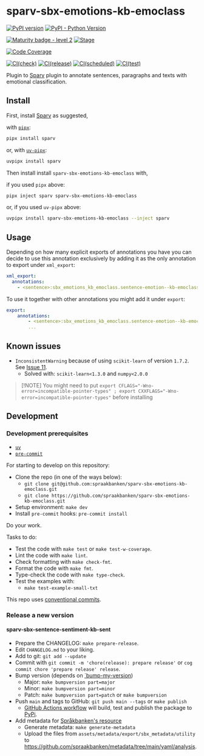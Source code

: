 # sparv-sbx-emotions-kb-emoclass

[![PyPI version](https://img.shields.io/pypi/v/sparv-sbx-emotions-kb-emoclass.svg)](https://pypi.org/project/sparv-sbx-emotions-kb-emoclass/)
[![PyPI - Python Version](https://img.shields.io/pypi/pyversions/sparv-sbx-emotions-kb-emoclass.svg)](https://pypi.org/project/sparv-sbx-emotions-kb-emoclass)

[![Maturity badge - level 2](https://img.shields.io/badge/Maturity-Level%202%20--%20First%20Release-yellowgreen.svg)](https://github.com/spraakbanken/getting-started/blob/main/scorecard.md)
[![Stage](https://img.shields.io/pypi/status/sparv-sbx-emotions-kb-emoclass)](https://pypi.org/project/sparv-sbx-emotions-kb-emoclass/)

[![Code Coverage](https://codecov.io/gh/spraakbanken/sparv-sbx-emotions-kb-emoclass/branch/main/graph/badge.svg)](https://codecov.io/gh/spraakbanken/sparv-sbx-emotions-kb-emoclass/)

[![CI(check)](https://github.com/spraakbanken/sparv-sbx-emotions-kb-emoclass/actions/workflows/check.yml/badge.svg)](https://github.com/spraakbanken/sparv-sbx-emotions-kb-emoclass/actions/workflows/check.yml)
[![CI(release)](https://github.com/spraakbanken/sparv-sbx-emotions-kb-emoclass/actions/workflows/release.yml/badge.svg)](https://github.com/spraakbanken/sparv-sbx-emotions-kb-emoclass/actions/workflows/release.yml)
[![CI(scheduled)](https://github.com/spraakbanken/sparv-sbx-emotions-kb-emoclass/actions/workflows/rolling.yml/badge.svg)](https://github.com/spraakbanken/sparv-sbx-emotions-kb-emoclass/actions/workflows/rolling.yml)
[![CI(test)](https://github.com/spraakbanken/sparv-sbx-emotions-kb-emoclass/actions/workflows/test.yml/badge.svg)](https://github.com/spraakbanken/sparv-sbx-emotions-kb-emoclass/actions/workflows/test.yml)

Plugin to [Sparv](https://github.com/spraakbanken/sparv) plugin to annotate sentences, paragraphs and texts with emotional classification.

## Install

First, install [Sparv](https://github.com/spraakbanken/sparv) as suggested,

with [`pipx`](https://):

```bash
pipx install sparv
```

or, with [`uv-pipx`]():

```bash
uvpipx install sparv
```

Then install install `sparv-sbx-emotions-kb-emoclass` with,

if you used `pipx` above:

```bash
pipx inject sparv sparv-sbx-emotions-kb-emoclass
```

or, if you used `uv-pipx` above:

```bash
uvpipx install sparv-sbx-emotions-kb-emoclass --inject sparv
```

## Usage

Depending on how many explicit exports of annotations you have you can decide to use this
annotation exclusively by adding it as the only annotation to export under `xml_export`:

```yaml
xml_export:
  annotations:
    - <sentence>:sbx_emotions_kb_emoclass.sentence-emotion--kb-emoclass
```

To use it together with other annotations you might add it under `export`:

```yaml
export:
    annotations:
        - <sentence>:sbx_emotions_kb_emoclass.sentence-emotion--kb-emoclass
        ...
```

## Known issues

- `InconsistentWarning` because of using `scikit-learn` of version `1.7.2`. See [Issue 11](https://github.com/spraakbanken/sparv-sbx-emotions-kb-emoclass/issues/11).
  - Solved with: `scikit-learn<1.3.0` and `numpy<2.0.0`

> [!NOTE] You might need to put
> `export CFLAGS="-Wno-error=incompatible-pointer-types" ; export CXXFLAGS="-Wno-error=incompatible-pointer-types"` before installing

## Development

### Development prerequisites

- [`uv`](https://docs.astral.sh/uv/)
- [`pre-commit`](https://pre-commit.org)

For starting to develop on this repository:

- Clone the repo (in one of the ways below):
  - `git clone git@github.com:spraakbanken/sparv-sbx-emotions-kb-emoclass.git`
  - `git clone https://github.com/spraakbanken/sparv-sbx-emotions-kb-emoclass.git`
- Setup environment: `make dev`
- Install `pre-commit` hooks: `pre-commit install`

Do your work.

Tasks to do:

- Test the code with `make test` or `make test-w-coverage`.
- Lint the code with `make lint`.
- Check formatting with `make check-fmt`.
- Format the code with `make fmt`.
- Type-check the code with `make type-check`.
- Test the examples with:
  - `make test-example-small-txt`

This repo uses [conventional commits](https://www.conventionalcommits.org/en/v1.0.0/).

### Release a new version

#### sparv-sbx-sentence-sentiment-kb-sent

- Prepare the CHANGELOG: `make prepare-release`.
- Edit `CHANGELOG.md` to your liking.
- Add to git: `git add --update`
- Commit with `git commit -m 'chore(release): prepare release'` or `cog commit chore 'prepare release' release`.
- Bump version (depends on [`bump-my-version](https://callowayproject.github.io/bump-my-version/))
  - Major: `make bumpversion part=major`
  - Minor: `make bumpversion part=minor`
  - Patch: `make bumpversion part=patch` or `make bumpversion`
- Push `main` and tags to GitHub: `git push main --tags` or `make publish`
  - [GitHub Actions workflow](./.github/workflows/release.yaml) will build, test and publish the package to [PyPi](https://pypi.prg).
- Add metadata for [Språkbanken's resource](https://spraakbanken.gu.se/resurser)
  - Generate metadata: `make generate-metadata`
  - Upload the files from `assets/metadata/export/sbx_metadata/utility` to <https://github.com/spraakbanken/metadata/tree/main/yaml/analysis>.
